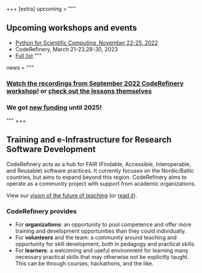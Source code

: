 +++
[extra]
upcoming = """
## Upcoming workshops and events
* [Python for Scientific Computing, November 22-25, 2022](https://scicomp.aalto.fi/training/scip/python-for-scicomp-2022/)
* CodeRefinery, March 21-23,28-30, 2023
* [Full list](@/workshops/upcoming.md)
"""

news = """
### [Watch the recordings from September 2022 CodeRefinery workshop!](https://www.youtube.com/watch?v=GHlF1nGfz7g&list=PLpLblYHCzJACqaFsfQiCWp0Wqy6qG4iau) or [check out the lessons themselves](https://coderefinery.github.io/2022-09-20-workshop/schedule/)

### We got [new funding](https://neic.no/news/2021/10/01/2021-open-call-results/) until 2025!

"""
+++

## Training and e-Infrastructure for Research Software Development

CodeRefinery acts as a hub for FAIR (Findable, Accessible,
Interoperable, and Reusable) software practices. It currently
focuses on the Nordic/Baltic countries, but aims to expand
beyond this region. CodeRefinery aims to operate as a
community project with support from academic organizations.

View our [vision of the future of
teaching](https://www.youtube.com/watch?v=S9Jor12Cxdc) (or [read
it](https://hackmd.io/KRqQirJ_Rn2SHcE-t1iAUg?view)).

### CodeRefinery provides
* For **organizations**: an opportunity to pool competence
  and offer more training and development opportunities than
  they could individually.
* For **volunteers** and the team: a community around teaching
  and opportunity for skill development, both in pedagogy and
  practical skills.
* For **learners**: a welcoming and useful environment for
  learning many necessary practical skills that may otherwise
  not be explicitly taught. This can be through courses,
  hackathons, and the like.
